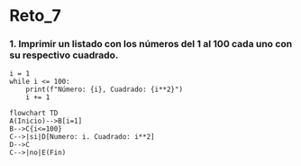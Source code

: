 # Reto_7

### 1. Imprimir un listado con los números del 1 al 100 cada uno con su respectivo cuadrado.

```
i = 1
while i <= 100:
    print(f"Número: {i}, Cuadrado: {i**2}")
    i += 1
```

```
flowchart TD
A(Inicio)-->B[i=1]
B-->C{i<=100}
C-->|si|D[Numero: i. Cuadrado: i**2]
D-->C
C-->|no|E(Fin)
```
